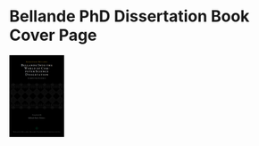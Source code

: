 # Bellande PhD Dissertation Book Cover Page

![Ronaldson Bellande PhD Dissertation Book Cover Page 1](Ronaldson_Bellande_PhD_Dissertation_Book_Cover_Page.png)

